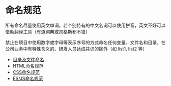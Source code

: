 # 命名规范

所有命名尽量使用英文单词，若个别特有的中文名词可以使用拼音，英文不好可以借助翻译工具（有道词典或灵格斯都不错）

禁止在项目中使用数字或字母等表示序号的方式命名任何变量、文件名和目录，在公司业务中有特殊含义的、研发人员达成共识的除外（如 list1, list2 等）

- [目录及文件命名](/chapter1/mu-lu-ji-wen-jian-ming-ming.md)
- [HTML命名规范](/chapter1/htmlming-ming-gui-fan.md)
- [CSS命名规范](/chapter1/cssming-ming-gui-fan.md)
- [ES/JS命名规范](/chapter1/cssming-ming-gui-fan/esjs-ming-ming-gui-fan.md)


